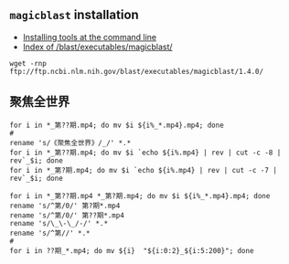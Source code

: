## `magicblast` installation

* [Installing tools at the command line](https://astrobiomike.github.io/bash/installing_tools)
* [Index of /blast/executables/magicblast/](ftp://ftp.ncbi.nlm.nih.gov/blast/executables/magicblast/)

```
wget -rnp ftp://ftp.ncbi.nlm.nih.gov/blast/executables/magicblast/1.4.0/
```

## 聚焦全世界

```
for i in *_第??期.mp4; do mv $i ${i%_*.mp4}.mp4; done
#
rename 's/《聚焦全世界》/_/' *.*
for i in *_第??期.mp4; do mv $i `echo ${i%.mp4} | rev | cut -c -8 | rev`_$i; done
for i in *_第?期.mp4; do mv $i `echo ${i%.mp4} | rev | cut -c -7 | rev`_$i; done

for i in *_第??期.mp4 *_第?期.mp4; do mv $i ${i%_*.mp4}.mp4; done
rename 's/^第/0/' 第?期*.mp4
rename 's/^第/0/' 第??期*.mp4
rename 's/\_\-\_/-/' *.*
rename 's/^第//' *.*
#
for i in ??期_*.mp4; do mv ${i}  "${i:0:2}_${i:5:200}"; done
```
